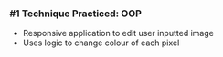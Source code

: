 ### #1 Technique Practiced: OOP

- Responsive application to edit user inputted image
- Uses logic to change colour of each pixel
